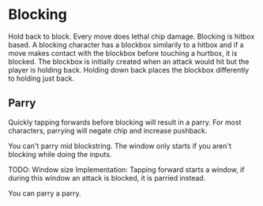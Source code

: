 # Blocking
Hold back to block. Every move does lethal chip damage. Blocking is hitbox based. A blocking character has a blockbox similarily to a hitbox and if a move makes contact with the blockbox before touching a hurtbox, it is blocked. The blockbox is initially created when an attack would hit but the player is holding back. Holding down back places the blockbox differently to holding just back.

## Parry
Quickly tapping forwards before blocking will result in a parry. For most characters, parrying will negate chip and increase pushback.

You can't parry mid blockstring. The window only starts if you aren't blocking while doing the inputs.

TODO: Window size
Implementation: Tapping forward starts a window, if during this window an attack is blocked, it is parried instead.

You can parry a parry.